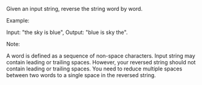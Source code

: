 Given an input string, reverse the string word by word.

Example:  

Input: "the sky is blue",
Output: "blue is sky the".

Note:

A word is defined as a sequence of non-space characters.
Input string may contain leading or trailing spaces. However, your reversed string should not contain leading or trailing spaces.
You need to reduce multiple spaces between two words to a single space in the reversed string.
